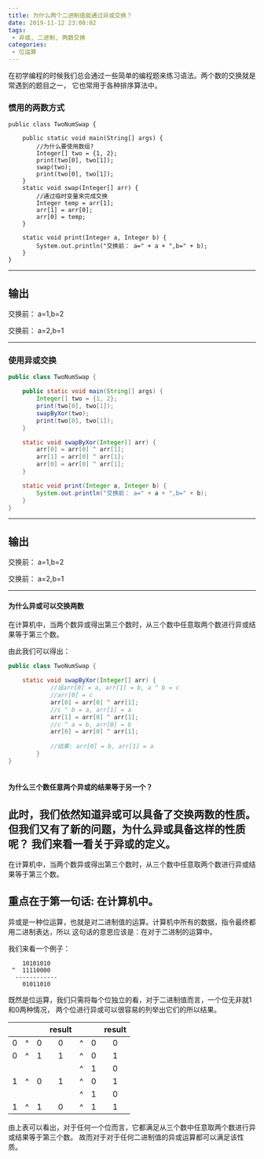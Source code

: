 ```yaml
---
title: 为什么两个二进制值能通过异或交换？
date: 2019-11-12 23:08:02
tags:
 - 异或, 二进制, 两数交换
categories:
 - 位运算
---
```


在初学编程的时候我们总会通过一些简单的编程题来练习语法。两个数的交换就是常遇到的题目之一，
它也常用于各种排序算法中。

### 惯用的两数方式
```
public class TwoNumSwap {

    public static void main(String[] args) {
        //为什么要使用数组?
        Integer[] two = {1, 2};
        print(two[0], two[1]);
        swap(two);
        print(two[0], two[1]);
    }
    static void swap(Integer[] arr) {
        //通过临时变量来完成交换
        Integer temp = arr[1];
        arr[1] = arr[0];
        arr[0] = temp;
    }

    static void print(Integer a, Integer b) {
        System.out.println("交换前： a=" + a + ",b=" + b);
    }
}
```
***
输出
---
交换前： a=1,b=2

交换前： a=2,b=1
***

### 使用异或交换

```java
public class TwoNumSwap {

    public static void main(String[] args) {
        Integer[] two = {1, 2};
        print(two[0], two[1]);
        swapByXor(two);
        print(two[0], two[1]);
    }

    static void swapByXor(Integer[] arr) {
        arr[0] = arr[0] ^ arr[1];
        arr[1] = arr[0] ^ arr[1];
        arr[0] = arr[0] ^ arr[1];
    }

    static void print(Integer a, Integer b) {
        System.out.println("交换前： a=" + a + ",b=" + b);
    }
}
```
***
输出
---
交换前： a=1,b=2

交换前： a=2,b=1
***

#### 为什么异或可以交换两数
在计算机中，当两个数异或得出第三个数时，从三个数中任意取两个数进行异或结果等于第三个数。

由此我们可以得出：
```java
public class TwoNumSwap {

    static void swapByXor(Integer[] arr) {
            //设arr[0] = a, arr[1] = b, a ^ b = c
            //arr[0] = c
            arr[0] = arr[0] ^ arr[1];
            //c ^ b = a, arr[1] = a
            arr[1] = arr[0] ^ arr[1];
            //c ^ a = b, arr[0] = b
            arr[0] = arr[0] ^ arr[1];
    
            //结果: arr[0] = b, arr[1] = a  
        }
}
    
```
#### 为什么三个数任意两个异或的结果等于另一个？
此时，我们依然知道异或可以具备了交换两数的性质。但我们又有了新的问题，为什么异或具备这样的性质呢？
我们来看一看关于异或的定义。
---
在计算机中，当两个数异或得出第三个数时，从三个数中任意取两个数进行异或结果等于第三个数。

重点在于第一句话: 在计算机中。
---
异或是一种位运算，也就是对二进制值的运算。计算机中所有的数据，指令最终都用二进制表达，所以
这句话的意思应该是：在对于二进制的运算中。

我们来看一个例子：
```text
    10101010
 ^  11110000
  ------------
    01011010
```
既然是位运算，我们只需将每个位独立的看，对于二进制值而言，一个位无非就1和0两种情况，
两个位进行异或可以很容易的列举出它们的所以结果。

|        |        |        | result |        |        | result |
| :----: | :----: | :----: | :----: | :----: | :----: | :----: |
|   0    |    ^   |    0   |    0   |    ^   |    0   |    0   |
|   0    |    ^   |    1   |    1   |    ^   |    0   |    1   |
|        |        |        |        |    ^   |    1   |    0   |
|   1    |    ^   |    0   |    1   |    ^   |    0   |    1   |
|        |        |        |        |    ^   |    1   |    0   |
|   1    |    ^   |    1   |    0   |    ^   |    1   |    1   |

由上表可以看出，对于任何一个位而言，它都满足从三个数中任意取两个数进行异或结果等于第三个数。
故而对于对于任何二进制值的异或运算都可以满足该性质。
